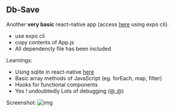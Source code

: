 ## Db-Save

Another **very basic** react-native app (access [here](https://expo.io/@harshraj22/projects/db-app) using expo cli).

- use expo cli
- copy contents of App.js
- All dependencly file has been included

Learnings:

- Using sqlite in react-native [here](https://reactdevstation.github.io/2020/04/04/sqllite.html)
- Basic array methods of JavaScript (eg. forEach, map, filter)
- Hooks for functional components
- Yes ! undoubtedly Lots of debugging (@\_@)

Screenshot:
![img](https://user-images.githubusercontent.com/46635452/100215489-1495cb00-2f37-11eb-979d-04ddba53fb88.png)
